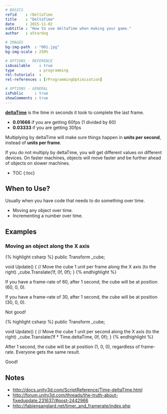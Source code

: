 ```yaml
---
# BASICS
refid    : rDeltaTime
title    : "DeltaTime"
date     : 2015-11-02
subtitle : "How to use deltaTime when making your game."
author   : aStardog

# IMAGES
bg-img-path  : "001.jpg"
bg-img-scale : 250%

# OPTIONS - REFERENCE
isAvailable    : true
type           : programming
rel-tutorials  : 
rel-references : [rProgrammingOptimisation]

# OPTIONS - GENERAL
isPublic     : true
showComments : true
---
```

<a href="http://docs.unity3d.com/ScriptReference/Time-deltaTime.html" class="external">**deltaTime**</a> is the time in seconds it took to complete the last frame.

* **0.01666** if you are getting 60fps (1 divided by 60)
* **0.03333** if you are getting 30fps

Multiplying by deltaTime will make sure things happen in **units per second**, instead of **units per frame**.

If you do not multiply by deltaTime, you will get different values on different devices. On faster machines, objects will move faster and be further ahead of objects on slower machines.

* TOC
{:toc}

## When to Use?

Usually when you have code that needs to do something over time.

* Moving any object over time.
* Incrementing a number over time.

## Examples

### Moving an object along the X axis

{% highlight csharp %}
public Transform _cube;

void Update()
{
	// Move the cube 1 unit per frame along the X axis (to the right)
	_cube.Translate(1f, 0f, 0f);
}
{% endhighlight %}

If you have a frame-rate of 60, after 1 second, the cube will be at position (60, 0, 0).

If you have a frame-rate of 30, after 1 second, the cube will be at position (30, 0, 0).

Not good!

{% highlight csharp %}
public Transform _cube;

void Update()
{
    // Move the cube 1 unit per second along the X axis (to the right)
	_cube.Translate(1f * Time.deltaTime, 0f, 0f);
}
{% endhighlight %}

After 1 second, the cube will be at position (1, 0, 0), regardless of frame-rate. Everyone gets the same result.

Good!

## Notes

* http://docs.unity3d.com/ScriptReference/Time-deltaTime.html
* http://forum.unity3d.com/threads/the-truth-about-fixedupdate.231637/#post-2442966
* http://fabiensanglard.net/timer_and_framerate/index.php